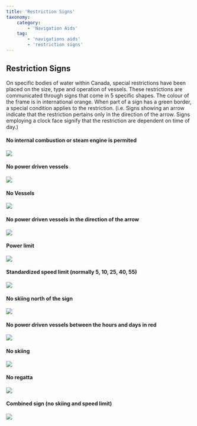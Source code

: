 ```yaml
---
title: 'Restriction Signs'
taxonomy:
    category:
        - 'Navigation Aids'
    tag:
        - 'navigations aids'
        - 'restriction signs'
---
```


## Restriction Signs

On specific bodies of water within Canada, special restrictions have been placed on the size, type and operation of vessels.  These restrictions are communicated through signs that come in 5 specific shapes.  The colour of the frame is in international orange.  When part of a sign has a green border, a special condition applies to the restriction. (i.e.  Signs showing an arrow indicate that the restriction pertains only in the direction of the arrow.  Signs employing a clock face signify that the restriction are dependent on time of day.)

<div class="nav-aid-details">
	<h4>No internal combustion or steam engine is permited</h4>
	<div class="nav-aid-details-image"><img src="/images/restrictions_no-internal-combustion-engines.png"></div>
</div>
<div class="nav-aid-details">
	<h4>No power driven vessels</h4>
	<div class="nav-aid-details-image"><img src="/images/restrictions_no-power-driven-vessels.png"></div>
</div>
<div class="nav-aid-details">
	<h4>No Vessels</h4>
	<div class="nav-aid-details-image"><img src="/images/restrictions_no-vessels.png"></div>
</div>
<div class="nav-aid-details">
	<h4>No power driven vessels in the direction of the arrow</h4>
	<div class="nav-aid-details-image"><img src="/images/restrictions_no-power-driven-vessels-direction.png"></div>
</div>
<div class="nav-aid-details">
	<h4>Power limit</h4>
	<div class="nav-aid-details-image"><img src="/images/restrictions_power-limit.png"></div>
</div>
<div class="nav-aid-details">
	<h4>Standardized speed limit (normally 5, 10, 25, 40, 55)</h4>
	<div class="nav-aid-details-image"><img src="/images/restrictions_speed-limit.png"></div>
</div>
<div class="nav-aid-details">
	<h4>No skiing north of the sign</h4>
	<div class="nav-aid-details-image"><img src="/images/restrictions_no-skiing-north.png"></div>
</div>
<div class="nav-aid-details">
	<h4>No power driven vessels between the hours and days in red</h4>
	<div class="nav-aid-details-image"><img src="/images/restrictions_no-power-driven-vessels-clock.png"></div>
</div>
<div class="nav-aid-details">
	<h4>No skiing</h4>
	<div class="nav-aid-details-image"><img src="/images/restrictions_no-skiing.png"></div>
</div>
<div class="nav-aid-details">
	<h4>No regatta</h4>
	<div class="nav-aid-details-image"><img src="/images/restrictions_no-regatta.png"></div>
</div>
<div class="nav-aid-details">
	<h4>Combined sign (no skiing and speed limit)</h4>
	<div class="nav-aid-details-image"><img src="/images/restrictions_combined-sign.png"></div>
</div>